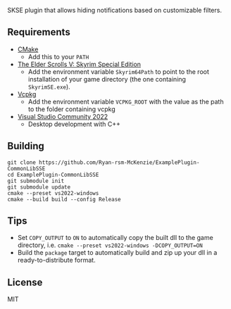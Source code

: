 SKSE plugin that allows hiding notifications based on customizable filters.

## Requirements
* [CMake](https://cmake.org/)
	* Add this to your `PATH`
* [The Elder Scrolls V: Skyrim Special Edition](https://store.steampowered.com/app/489830)
	* Add the environment variable `Skyrim64Path` to point to the root installation of your game directory (the one containing `SkyrimSE.exe`).
* [Vcpkg](https://github.com/microsoft/vcpkg)
	* Add the environment variable `VCPKG_ROOT` with the value as the path to the folder containing vcpkg
* [Visual Studio Community 2022](https://visualstudio.microsoft.com/)
	* Desktop development with C++

## Building
```
git clone https://github.com/Ryan-rsm-McKenzie/ExamplePlugin-CommonLibSSE
cd ExamplePlugin-CommonLibSSE
git submodule init
git submodule update
cmake --preset vs2022-windows
cmake --build build --config Release
```

## Tips
* Set `COPY_OUTPUT` to `ON` to automatically copy the built dll to the game directory, i.e. `cmake --preset vs2022-windows -DCOPY_OUTPUT=ON`
* Build the `package` target to automatically build and zip up your dll in a ready-to-distribute format.

## License

MIT
